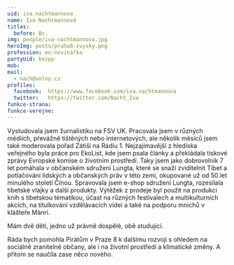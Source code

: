 ```yaml
---
uid: iva.nachtmannova
name: Iva Nachtmannová
titles:
  before: Bc.
img: people/iva-nachtmannova.jpg
heroImg: posts/praha8-zvysky.png
profession: ex-novinářka
partyUid: bezpp
mob:
mail:
  - nach@volny.cz
profiles:
  facebook:  https://www.facebook.com/iva.nachtmannova
  twitter:   https://twitter.com/Nacht_Iva
funkce-strana:
funkce-verejne:
---
```


Vystudovala jsem žurnalistiku na FSV UK. Pracovala jsem v různých médiích, převážně tištěných nebo internetových, ale několik měsíců jsem také moderovala pořad Zátiší na Rádiu 1. Nejzajímavější z hlediska veřejného byla práce pro EkoList, kde jsem psala články a překládala tiskové zprávy Evropské komise o životním prostředí. Taky jsem jako dobrovolník 7 let pomáhala v občanském sdružení Lungta, které se snaží zviditelnit Tibet a potlačování lidských a občanských práv v této zemi, okupované už od 50.let minulého století Čínou. Spravovala jsem e-shop sdružení Lungta, rozesílala tibetské vlajky a další produkty. Výtěžek z prodeje byl použit na produkci knih s tibetskou tématikou, účast na různých festivalech a multikulturních akcích, na titulkování vzdělávacích videí a také na podporu mnichů v klášteře Mänri.

Mám dvě děti, jedno už právně dospělé, obě studující.

Ráda bych pomohla Pirátům v Praze 8 k dalšímu rozvoji s ohledem na sociálně zranitelné občany, ale i na životní prostředí a klimatické změny. A přitom se naučila zase něco nového.

